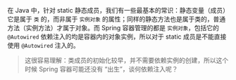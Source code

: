 在 Java 中，针对 static 静态成员，我们有一些最基本的常识：静态变量（成员）它是属于 `类` 的，而非属于 `实例对象` 的属性；同样的静态方法也是属于类的，普通方法（实例方法）才属于对象。而 Spring 容器管理的都是 `实例对象`，包括它的 `@Autowired` 依赖注入的均是容器内的对象实例，所以对于 static 成员是不能直接使用 `@Autowired` 注入的。

> 这很容易理解：类成员的初始化较早，并不需要依赖实例的创建，所以这个时候 Spring 容器可能还没有 “出生”，谈何依赖注入呢？

